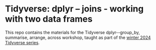 # Tidyverse: dplyr – joins - working with two data frames
This repo contains the materials for the Tidyverse dplyr--group_by, summarise, arrange, across workshop, taught as part of the [winter 2024 Tidyverse series](https://github.com/nuitrcs/tidyverse_winter_2024).
